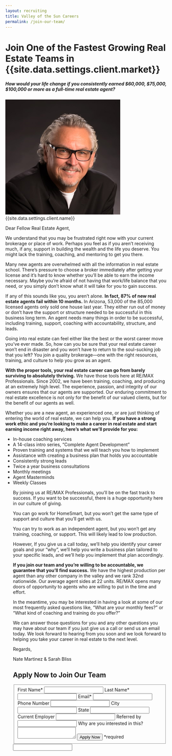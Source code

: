 ```yaml
---
layout: recruiting
title: Valley of the Sun Careers
permalink: /join-our-team/
---
```


<div class="recruiting-page">
<h1 class="join-us">Join One of the Fastest Growing Real Estate Teams in {{site.data.settings.client.market}}</h1>
<h5 class="join-us-subtitle">How would your life change if you consistently earned $60,000, $75,000, $100,000 or more as a full-time real estate agent?</h5>
<div class="recruiting-photo">
<span class="client-image-container">
<img src="/img/headshot.jpg" alt="{{site.data.settings.client.name}}" class="client-image"/>
</span>
<figcaption class="caption">{{site.data.settings.client.name}}</figcaption>
</div>

<p>Dear Fellow Real Estate Agent,</p>

<p>We understand that you may be frustrated right now with your current brokerage or place of work. Perhaps you feel as if you aren’t receiving much, if any, support in building the wealth and the life you deserve. You might lack the training, coaching, and mentoring to get you there.</p>

<p>Many new agents are overwhelmed with all the information in real estate school. There’s pressure to choose a broker immediately after getting your license and it’s hard to know whether you’ll be able to earn the income necessary. Maybe you’re afraid of not having that work/life balance that you need, or you simply don’t know what it will take for you to gain success.</p>

<p>If any of this sounds like you, you aren’t alone. <strong>In fact, 87% of new real estate agents fail within 10 months.</strong> In Arizona, 53,000 of the 85,000 licensed agents only sold one house last year. They either run out of money or don’t have the support or structure needed to be successful in this business long term. An agent needs many things in order to be successful, including training, support, coaching with accountability, structure, and leads.</p>

<p>Going into real estate can feel either like the best or the worst career move you’ve ever made. So, how can you be sure that your real estate career won’t end in disaster and you won’t have to return to the soul-sucking job that you left? You join a quality brokerage—one with the right resources, training, and culture to help you grow as an agent.</p>

<p><strong>With the proper tools, your real estate career can go from barely surviving to absolutely thriving.</strong> We have those tools here at RE/MAX Professionals. Since 2002, we have been training, coaching, and producing at an extremely high level. The experience, passion, and integrity of our owners ensures that our agents are supported. Our enduring commitment to real estate excellence is not only for the benefit of our valued clients, but for the benefit of our agents as well.</p>

<p>Whether you are a new agent, an experienced one, or are just thinking of entering the world of real estate, we can help you. <strong>If you have a strong work ethic and you’re looking to make a career in real estate and start earning income right away, here’s what we’ll provide for you:</strong>
<ul class="indent">
<li>In-house coaching services</li>
<li>A 14-class intro series, “Complete Agent Development”</li>
<li>Proven training and systems that we will teach you how to implement</li>
<li>Assistance with creating a business plan that holds you accountable</li>
<li>Consistently strong leads</li>
<li>Twice a year business consultations</li>
<li>Monthly meetings</li>
<li>Agent Masterminds</li>
<li>Weekly Classes </li>
</ul</p>

<p>By joining us at RE/MAX Professionals, you’ll be on the fast track to success. If you want to be successful, there is a huge opportunity here in our culture of giving.</p>

<p>You can go work for HomeSmart, but you won’t get the same type of support and culture that you’ll get with us.</p>

<p>You can try to work as an independent agent, but you won’t get any training, coaching, or support. This will likely lead to low production.</p>

<p>However, If you give us a call today, we’ll help you identify your career goals and your “why”, we’ll help you write a business plan tailored to your specific leads, and we’ll help you implement that plan accordingly.</p>

<p><strong>If you join our team and you’re willing to be accountable, we guarantee that you’ll find success.</strong> We have the highest production per agent than any other company in the valley and we rank 32nd nationwide. Our average agent sides at 22 units. RE/MAX opens many doors of opportunity to agents who are willing to put in the time and effort.</p>

<p>In the meantime, you may be interested in having a look at some of our most frequently asked questions like, “What are your monthly fees?” or “What kind of coaching and training do you offer?”</p>

<p>We can answer those questions for you and any other questions you may have about our team if you just give us a call or send us an email today. We look forward to hearing from you soon and we look forward to helping you take your career in real estate to the next level.</p>

<p>Regards,</p>

<p>Nate Martinez & Sarah Bliss</p>


<h2 class="recruiting">Apply Now to Join Our Team</h2>

<form method="post" class="home-value cta-forms" action="https://formspree.io/{{site.data.settings.client.email}}" onsubmit="return setReturn()">
					<fieldset><label for="firstname">First Name*</label> <input type="text" required="" name="firstname" /> <label for="lastname">Last Name*</label> <input type="text" required="" name="lastname" /> <label for="email">Email*</label> <input type="text" name="name" /> <label for="phone">Phone Number </label> <input type="tel" name="phone" />
						<!--base32-c9gq6t9k68pkcd3jcwpp4rbkcmtk4-base32--><label for="city">City </label> <input type="text" name="city" /> <label for="state">State </label> <input type="text" name="state" /> <label for="employer">Current Employer </label> <input type="text" name="employer" /> <label for="referral">Referred by </label> <input type="text" name="referral" /> <label for="message">Why are you interested in this? </label><textarea name="employer"></textarea>
						<!--base32-c9gq6t9k68pk8cbme5gq4uv4cguqachj70r2urk1edjk6cg-base32--><input class="submit light-light" type="submit" value="Apply Now" name="submitrecruitingForm" /> <span class="asterisk">*required</span></fieldset>
					<!--base32-c9gq6t9k68pk8c9he1t7cxkecdkpedhpe9h6at3me5r7ee1kddhpwx9q71up4tb3f1u6mc3mdcwp6vkg6rw3gc1dc9gq6t9k68-base32-->
					<div class="hidden"><input type="hidden" value="{{site.data.settings.client.email}}" name="_to" /> <input type="hidden" value="Recruiting Contact Request Message From Your Vyral Careers and Training Video Blog" name="_subject" /> <input type="text" name="_gotcha" /></div>
				</form>
